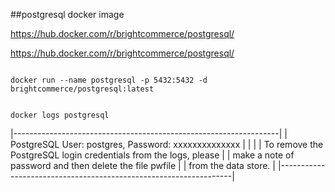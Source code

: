 ##postgresql  docker image

https://hub.docker.com/r/brightcommerce/postgresql/




https://hub.docker.com/r/brightcommerce/postgresql/


```

docker run --name postgresql -p 5432:5432 -d brightcommerce/postgresql:latest


```


```
docker logs postgresql

```

|------------------------------------------------------------------|
| PostgreSQL User: postgres, Password: xxxxxxxxxxxxxx              |
|                                                                  |
| To remove the PostgreSQL login credentials from the logs, please |
| make a note of password and then delete the file pwfile          |
| from the data store.                                             |
|------------------------------------------------------------------|


